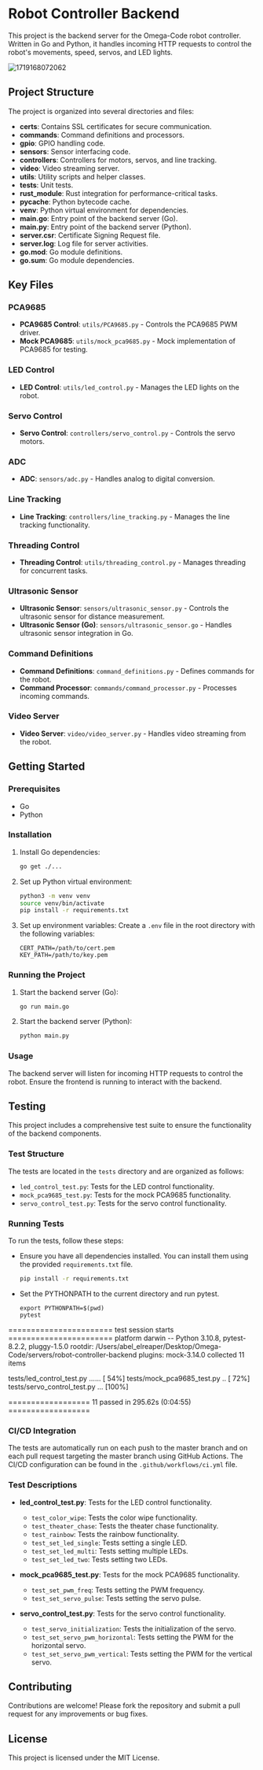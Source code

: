 # Robot Controller Backend

This project is the backend server for the Omega-Code robot controller. Written in Go and Python, it handles incoming HTTP requests to control the robot's movements, speed, servos, and LED lights.

![1719168072062](image/Readme/1719168072062.png)

## Project Structure

The project is organized into several directories and files:

- **certs**: Contains SSL certificates for secure communication.
- **commands**: Command definitions and processors.
- **gpio**: GPIO handling code.
- **sensors**: Sensor interfacing code.
- **controllers**: Controllers for motors, servos, and line tracking.
- **video**: Video streaming server.
- **utils**: Utility scripts and helper classes.
- **tests**: Unit tests.
- **rust_module**: Rust integration for performance-critical tasks.
- **__pycache__**: Python bytecode cache.
- **venv**: Python virtual environment for dependencies.
- **main.go**: Entry point of the backend server (Go).
- **main.py**: Entry point of the backend server (Python).
- **server.csr**: Certificate Signing Request file.
- **server.log**: Log file for server activities.
- **go.mod**: Go module definitions.
- **go.sum**: Go module dependencies.

## Key Files

### PCA9685

- **PCA9685 Control**: `utils/PCA9685.py` - Controls the PCA9685 PWM driver.
- **Mock PCA9685**: `utils/mock_pca9685.py` - Mock implementation of PCA9685 for testing.

### LED Control

- **LED Control**: `utils/led_control.py` - Manages the LED lights on the robot.

### Servo Control

- **Servo Control**: `controllers/servo_control.py` - Controls the servo motors.

### ADC

- **ADC**: `sensors/adc.py` - Handles analog to digital conversion.

### Line Tracking

- **Line Tracking**: `controllers/line_tracking.py` - Manages the line tracking functionality.

### Threading Control

- **Threading Control**: `utils/threading_control.py` - Manages threading for concurrent tasks.

### Ultrasonic Sensor

- **Ultrasonic Sensor**: `sensors/ultrasonic_sensor.py` - Controls the ultrasonic sensor for distance measurement.
- **Ultrasonic Sensor (Go)**: `sensors/ultrasonic_sensor.go` - Handles ultrasonic sensor integration in Go.

### Command Definitions

- **Command Definitions**: `command_definitions.py` - Defines commands for the robot.
- **Command Processor**: `commands/command_processor.py` - Processes incoming commands.

### Video Server

- **Video Server**: `video/video_server.py` - Handles video streaming from the robot.

## Getting Started

### Prerequisites

- Go
- Python

### Installation

1. Install Go dependencies:

   ```bash
   go get ./...
   ```
2. Set up Python virtual environment:

   ```bash
   python3 -m venv venv
   source venv/bin/activate
   pip install -r requirements.txt
   ```
3. Set up environment variables:
   Create a `.env` file in the root directory with the following variables:

   ```env
   CERT_PATH=/path/to/cert.pem
   KEY_PATH=/path/to/key.pem
   ```

### Running the Project

1. Start the backend server (Go):

   ```bash
   go run main.go
   ```
2. Start the backend server (Python):

   ```bash
   python main.py
   ```

### Usage

The backend server will listen for incoming HTTP requests to control the robot. Ensure the frontend is running to interact with the backend.

## Testing

This project includes a comprehensive test suite to ensure the functionality of the backend components.

### Test Structure

The tests are located in the `tests` directory and are organized as follows:

- `led_control_test.py`: Tests for the LED control functionality.
- `mock_pca9685_test.py`: Tests for the mock PCA9685 functionality.
- `servo_control_test.py`: Tests for the servo control functionality.

### Running Tests

To run the tests, follow these steps:

* Ensure you have all dependencies installed. You can install them using the provided `requirements.txt` file.

  ```bash
  pip install -r requirements.txt
  ```
* Set the PYTHONPATH to the current directory and run pytest.

  ```
  export PYTHONPATH=$(pwd)
  pytest
  ```

======================= test session starts =======================
platform darwin -- Python 3.10.8, pytest-8.2.2, pluggy-1.5.0
rootdir: /Users/abel_elreaper/Desktop/Omega-Code/servers/robot-controller-backend
plugins: mock-3.14.0
collected 11 items

tests/led_control_test.py ......                            [ 54%]
tests/mock_pca9685_test.py ..                               [ 72%]
tests/servo_control_test.py ...                             [100%]

================== 11 passed in 295.62s (0:04:55) ==================

### CI/CD Integration

The tests are automatically run on each push to the master branch and on each pull request targeting the master branch using GitHub Actions. The CI/CD configuration can be found in the `.github/workflows/ci.yml` file.

### Test Descriptions

- **led_control_test.py**: Tests for the LED control functionality.

  - `test_color_wipe`: Tests the color wipe functionality.
  - `test_theater_chase`: Tests the theater chase functionality.
  - `test_rainbow`: Tests the rainbow functionality.
  - `test_set_led_single`: Tests setting a single LED.
  - `test_set_led_multi`: Tests setting multiple LEDs.
  - `test_set_led_two`: Tests setting two LEDs.
- **mock_pca9685_test.py**: Tests for the mock PCA9685 functionality.

  - `test_set_pwm_freq`: Tests setting the PWM frequency.
  - `test_set_servo_pulse`: Tests setting the servo pulse.
- **servo_control_test.py**: Tests for the servo control functionality.

  - `test_servo_initialization`: Tests the initialization of the servo.
  - `test_set_servo_pwm_horizontal`: Tests setting the PWM for the horizontal servo.
  - `test_set_servo_pwm_vertical`: Tests setting the PWM for the vertical servo.


## Contributing

Contributions are welcome! Please fork the repository and submit a pull request for any improvements or bug fixes.

## License

This project is licensed under the MIT License.
